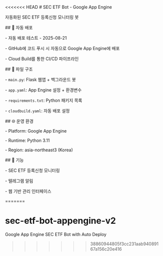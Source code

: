 <<<<<<< HEAD
\# SEC ETF Bot - Google App Engine



자동화된 SEC ETF 등록신청 모니터링 봇



\## 🚀 자동 배포

\- 자동 배포 테스트 - 2025-08-21

\- GitHub에 코드 푸시 시 자동으로 Google App Engine에 배포

\- Cloud Build를 통한 CI/CD 파이프라인



\## 📁 파일 구조

\- `main.py`: Flask 웹앱 + 백그라운드 봇

\- `app.yaml`: App Engine 설정 + 환경변수

\- `requirements.txt`: Python 패키지 목록

\- `cloudbuild.yaml`: 자동 배포 설정



\## 🌐 운영 환경

\- Platform: Google App Engine

\- Runtime: Python 3.11

\- Region: asia-northeast3 (Korea)



\## 🤖 기능

\- SEC ETF 등록신청 모니터링

\- 텔레그램 알림

\- 웹 기반 관리 인터페이스

=======
# sec-etf-bot-appengine-v2
Google App Engine SEC ETF Bot with Auto Deploy
>>>>>>> 38860944805f3cc231aab94089167a156c20e416
